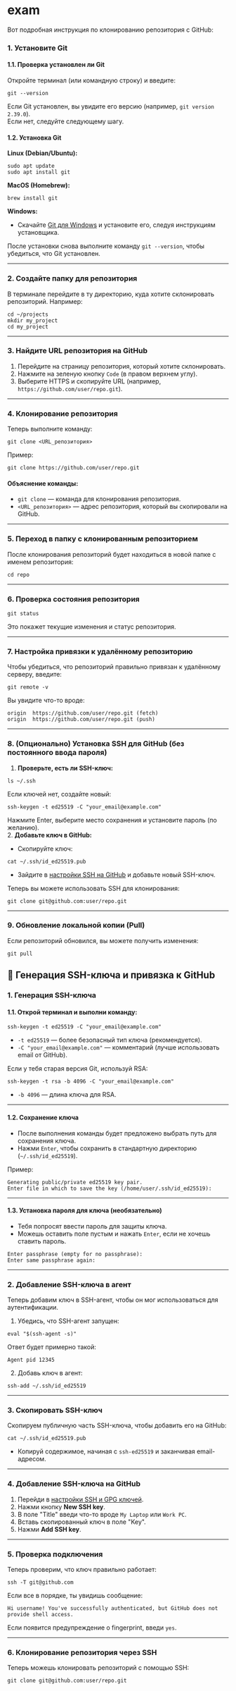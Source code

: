 # exam
Вот подробная инструкция по клонированию репозитория с GitHub:

### 1. Установите Git
#### 1.1. Проверка установлен ли Git
Откройте терминал (или командную строку) и введите:  
```
git --version
```
Если Git установлен, вы увидите его версию (например, `git version 2.39.0`).  
Если нет, следуйте следующему шагу.

#### 1.2. Установка Git  
**Linux (Debian/Ubuntu):**  
```
sudo apt update
sudo apt install git
```
**MacOS (Homebrew):**  
```
brew install git
```
**Windows:**  
- Скачайте [Git для Windows](https://git-scm.com/download/win) и установите его, следуя инструкциям установщика.  

После установки снова выполните команду `git --version`, чтобы убедиться, что Git установлен.

---

### 2. Создайте папку для репозитория
В терминале перейдите в ту директорию, куда хотите склонировать репозиторий. Например:  
```
cd ~/projects
mkdir my_project
cd my_project
```

---

### 3. Найдите URL репозитория на GitHub
1. Перейдите на страницу репозитория, который хотите склонировать.  
2. Нажмите на зеленую кнопку `Code` (в правом верхнем углу).  
3. Выберите HTTPS и скопируйте URL (например, `https://github.com/user/repo.git`).  

---

### 4. Клонирование репозитория
Теперь выполните команду:  
```
git clone <URL_репозитория>
```
Пример:  
```
git clone https://github.com/user/repo.git
```

#### **Объяснение команды:**
- `git clone` — команда для клонирования репозитория.  
- `<URL_репозитория>` — адрес репозитория, который вы скопировали на GitHub.  

---

### 5. Переход в папку с клонированным репозиторием
После клонирования репозиторий будет находиться в новой папке с именем репозитория:  
```
cd repo
```

---

### 6. Проверка состояния репозитория
```
git status
```
Это покажет текущие изменения и статус репозитория.

---

### 7. Настройка привязки к удалённому репозиторию
Чтобы убедиться, что репозиторий правильно привязан к удалённому серверу, введите:  
```
git remote -v
```
Вы увидите что-то вроде:  
```
origin  https://github.com/user/repo.git (fetch)
origin  https://github.com/user/repo.git (push)
```

---

### 8. (Опционально) Установка SSH для GitHub (без постоянного ввода пароля)
1. **Проверьте, есть ли SSH-ключ:**  
```
ls ~/.ssh
```
Если ключей нет, создайте новый:  
```
ssh-keygen -t ed25519 -C "your_email@example.com"
```
Нажмите Enter, выберите место сохранения и установите пароль (по желанию).  
2. **Добавьте ключ в GitHub:**  
- Скопируйте ключ:  
```
cat ~/.ssh/id_ed25519.pub
```
- Зайдите в [настройки SSH на GitHub](https://github.com/settings/ssh) и добавьте новый SSH-ключ.  

Теперь вы можете использовать SSH для клонирования:  
```
git clone git@github.com:user/repo.git
```

---

### 9. Обновление локальной копии (Pull)
Если репозиторий обновился, вы можете получить изменения:  
```
git pull
```


## 🔑 Генерация SSH-ключа и привязка к GitHub

### 1. Генерация SSH-ключа

#### 1.1. Открой терминал и выполни команду:
```
ssh-keygen -t ed25519 -C "your_email@example.com"
```
- `-t ed25519` — более безопасный тип ключа (рекомендуется).  
- `-C "your_email@example.com"` — комментарий (лучше использовать email от GitHub).  

Если у тебя старая версия Git, используй RSA:
```
ssh-keygen -t rsa -b 4096 -C "your_email@example.com"
```
- `-b 4096` — длина ключа для RSA.

---

#### 1.2. Сохранение ключа
- После выполнения команды будет предложено выбрать путь для сохранения ключа.  
- Нажми `Enter`, чтобы сохранить в стандартную директорию (`~/.ssh/id_ed25519`).  

Пример:
```
Generating public/private ed25519 key pair.
Enter file in which to save the key (/home/user/.ssh/id_ed25519):
```

---

#### 1.3. Установка пароля для ключа (необязательно)
- Тебя попросят ввести пароль для защиты ключа.  
- Можешь оставить поле пустым и нажать `Enter`, если не хочешь ставить пароль.

```
Enter passphrase (empty for no passphrase):
Enter same passphrase again:
```

---

### 2. Добавление SSH-ключа в агент

Теперь добавим ключ в SSH-агент, чтобы он мог использоваться для аутентификации.

1. Убедись, что SSH-агент запущен:
```
eval "$(ssh-agent -s)"
```
Ответ будет примерно такой:
```
Agent pid 12345
```

2. Добавь ключ в агент:
```
ssh-add ~/.ssh/id_ed25519
```

---

### 3. Скопировать SSH-ключ

Скопируем публичную часть SSH-ключа, чтобы добавить его на GitHub:

```
cat ~/.ssh/id_ed25519.pub
```
- Копируй содержимое, начиная с `ssh-ed25519` и заканчивая email-адресом.

---

### 4. Добавление SSH-ключа на GitHub

1. Перейди в [настройки SSH и GPG ключей](https://github.com/settings/keys).  
2. Нажми кнопку **New SSH key**.  
3. В поле "Title" введи что-то вроде `My Laptop` или `Work PC`.  
4. Вставь скопированный ключ в поле "Key".  
5. Нажми **Add SSH key**.  

---

### 5. Проверка подключения

Теперь проверим, что ключ правильно работает:

```
ssh -T git@github.com
```
Если все в порядке, ты увидишь сообщение:
```
Hi username! You've successfully authenticated, but GitHub does not provide shell access.
```

Если появится предупреждение о fingerprint, введи `yes`.

---

### 6. Клонирование репозитория через SSH

Теперь можешь клонировать репозиторий с помощью SSH:

```
git clone git@github.com:user/repo.git
